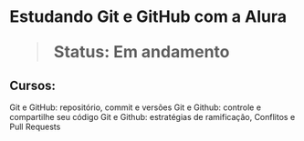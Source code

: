 <h1> Estudando Git e GitHub com a Alura

> Status: Em andamento

<h2>Cursos:</h2>
Git e GitHub: repositório, commit e versões
Git e Github: controle e compartilhe seu código
Git e Github: estratégias de ramificação, Conflitos e Pull Requests